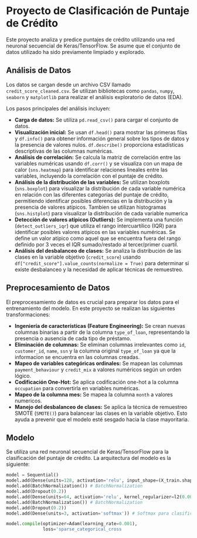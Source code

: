 # Proyecto de Clasificación de Puntaje de Crédito

Este proyecto analiza y predice puntajes de crédito utilizando una red neuronal secuencial de Keras/TensorFlow. Se asume que el conjunto de datos utilizado ha sido previamente limpiado y explorado.

## Análisis de Datos

Los datos se cargan desde un archivo CSV llamado `credit_score_cleaned.csv`. Se utilizan bibliotecas como `pandas`, `numpy`, `seaborn` y `matplotlib` para realizar el análisis exploratorio de datos (EDA).

Los pasos principales del análisis incluyen:

*   **Carga de datos:** Se utiliza `pd.read_csv()` para cargar el conjunto de datos.
*   **Visualización inicial:** Se usan `df.head()` para mostrar las primeras filas y `df.info()` para obtener información general sobre los tipos de datos y la presencia de valores nulos. `df.describe()` proporciona estadísticas descriptivas de las columnas numéricas.
*   **Análisis de correlación:** Se calcula la matriz de correlación entre las variables numéricas usando `df.corr()` y se visualiza con un mapa de calor (`sns.heatmap`) para identificar relaciones lineales entre las variables, incluyendo la correlación con el puntaje de crédito.
*   **Análisis de la distribución de las variables:** Se utilizan boxplots (`sns.boxplot`) para visualizar la distribución de cada variable numérica en relación con las diferentes categorías del puntaje de crédito, permitiendo identificar posibles diferencias en la distribución y la presencia de valores atípicos. Tambien se utilizan histogramas (`sns.histplot`) para visualizar la distribución de cada variable numerica
*   **Detección de valores atípicos (Outliers):** Se implementa una función (`detect_outliers_iqr`) que utiliza el rango intercuartílico (IQR) para identificar posibles valores atípicos en las variables numéricas. Se define un valor atípico como aquel que se encuentra fuera del rango definido por 3 veces el IQR sumado/restado al tercer/primer cuartil.
*   **Análisis del desbalanceo de clases:** Se analiza la distribución de las clases en la variable objetivo (`credit_score`) usando `df["credit_score"].value_counts(normalize = True)` para determinar si existe desbalanceo y la necesidad de aplicar técnicas de remuestreo.

## Preprocesamiento de Datos

El preprocesamiento de datos es crucial para preparar los datos para el entrenamiento del modelo. En este proyecto se realizan las siguientes transformaciones:

*   **Ingeniería de características (Feature Engineering):** Se crean nuevas columnas binarias a partir de la columna `type_of_loan`, representando la presencia o ausencia de cada tipo de préstamo.
*   **Eliminación de columnas:** Se eliminan columnas irrelevantes como `id`, `customer_id`, `name`, `ssn` y la columna original `type_of_loan` ya que la informacion se encuentra en las columnas creadas.
*   **Mapeo de variables categóricas ordinales:** Se mapean las columnas `payment_behaviour` y `credit_mix` a valores numéricos según un orden lógico.
*   **Codificación One-Hot:** Se aplica codificación one-hot a la columna `occupation` para convertirla en variables numéricas.
*   **Mapeo de la columna mes:** Se mapea la columna `month` a valores numericos.
*   **Manejo del desbalanceo de clases:** Se aplica la técnica de remuestreo SMOTE (`SMOTE()`) para balancear las clases en la variable objetivo. Esto ayuda a prevenir que el modelo esté sesgado hacia la clase mayoritaria.

## Modelo

Se utiliza una red neuronal secuencial de Keras/TensorFlow para la clasificación del puntaje de crédito. La arquitectura del modelo es la siguiente:

```python
model = Sequential()
model.add(Dense(units=128, activation='relu', input_shape=(X_train.shape[1],), kernel_regularizer=l2(0.001))) # Regularizacion L2
model.add(BatchNormalization()) # BatchNormalization
model.add(Dropout(0.2))
model.add(Dense(units=64, activation='relu', kernel_regularizer=l2(0.001))) # Regularizacion L2
model.add(BatchNormalization()) # BatchNormalization
model.add(Dropout(0.2))
model.add(Dense(units=3, activation='softmax')) # Softmax para clasificacion multiclase

model.compile(optimizer=Adam(learning_rate=0.001),
              loss='sparse_categorical_cross
